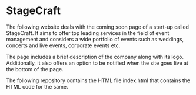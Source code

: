 # StageCraft

The following website deals with the coming soon page of a start-up called StageCraft. It aims to offer top leading services in the field of event management and considers a wide portfolio of events such as weddings, concerts and live events, corporate events etc. 

The page includes a brief description of the company along with its logo. Additionally, it also offers an option to be notified when the site goes live at the bottom of the page.  

The following repository contains the HTML file index.html that contains the HTML code for the same.  
